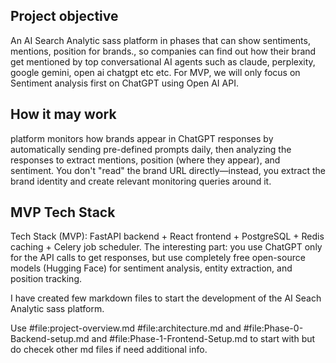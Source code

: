 ## Project objective ##
An AI Search Analytic sass platform in phases that can show sentiments, mentions, position for brands., so companies can find out how their brand get mentioned by top conversational AI agents such as claude, perplexity, google gemini, open ai chatgpt etc etc. For MVP, we will only focus on Sentiment analysis first on ChatGPT using Open AI API.

## How it may work ##
 platform monitors how brands appear in ChatGPT responses by automatically sending pre-defined prompts daily, then analyzing the responses to extract mentions, position (where they appear), and sentiment. You don't "read" the brand URL directly—instead, you extract the brand identity and create relevant monitoring queries around it.

 ## MVP Tech Stack ##
 Tech Stack (MVP): FastAPI backend + React frontend + PostgreSQL + Redis caching + Celery job scheduler. The interesting part: you use ChatGPT only for the API calls to get responses, but use completely free open-source models (Hugging Face) for sentiment analysis, entity extraction, and position tracking.



I have created few markdown files to start the development of the AI Seach Analytic sass platform.

Use #file:project-overview.md #file:architecture.md and #file:Phase-0-Backend-setup.md and #file:Phase-1-Frontend-Setup.md to start with but do checek other md files if need additional info.

